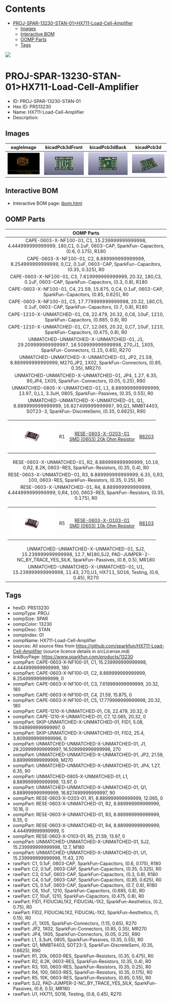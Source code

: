 



Contents
========

* [PROJ-SPAR-13230-STAN-01>HX711-Load-Cell-Amplifier](#proj-spar-13230-stan-01hx711-load-cell-amplifier)
	* [Images](#images)
	* [Interactive BOM](#interactive-bom)
	* [OOMP Parts](#oomp-parts)
	* [Tags](#tags)
  
![][im]
# PROJ-SPAR-13230-STAN-01>HX711-Load-Cell-Amplifier

- ID: PROJ-SPAR-13230-STAN-01
- Hex ID: PRS13230
- Name: HX711-Load-Cell-Amplifier
- Description: 

## Images
  
  

|eagleImage|kicadPcb3dFront|kicadPcb3dBack|kicadPcb3d|
| :---: | :---: | :---: | :---: |
|[![eagleImage](eagleImage_140.png)](eagleImage_600.png)|[![kicadPcb3dFront](kicadPcb3dFront_140.png)](kicadPcb3dFront_600.png)|[![kicadPcb3dBack](kicadPcb3dBack_140.png)](kicadPcb3dBack_600.png)|[![kicadPcb3d](kicadPcb3d_140.png)](kicadPcb3d_600.png)|

## Interactive BOM

- Interactive BOM page: [ibom.html](kicad/bom/ibom.html)

## OOMP Parts
  

|OOMP Parts|
| :---: |
|CAPE-0603-X-NF100-01, C1, 15.239999999999998, 4.444999999999999, 180,C1, 0.1uF, 0603-CAP, SparkFun-Capacitors, (0.6, 0.175), R180|
|CAPE-0603-X-NF100-01, C2, 8.889999999999999, 8.254999999999999, 0,C2, 0.1uF, 0603-CAP, SparkFun-Capacitors, (0.35, 0.325), R0|
|CAPE-0603-X-NF100-01, C3, 7.619999999999999, 20.32, 180,C3, 0.1uF, 0603-CAP, SparkFun-Capacitors, (0.3, 0.8), R180|
|CAPE-0603-X-NF100-01, C4, 21.59, 15.875, 0,C4, 0.1uF, 0603-CAP, SparkFun-Capacitors, (0.85, 0.625), R0|
|CAPE-0603-X-NF100-01, C5, 17.779999999999998, 20.32, 180,C5, 0.1uF, 0603-CAP, SparkFun-Capacitors, (0.7, 0.8), R180|
|CAPE-1210-X-UNMATCHED-01, C6, 22.479, 20.32, 0,C6, 10uF, 1210, SparkFun-Capacitors, (0.885, 0.8), R0|
|CAPE-1210-X-UNMATCHED-01, C7, 12.065, 20.32, 0,C7, 10uF, 1210, SparkFun-Capacitors, (0.475, 0.8), R0|
|UNMATCHED-UNMATCHED-X-UNMATCHED-01, J1, 29.209999999999997, 16.509999999999998, 270,J1, 1X05, SparkFun-Connectors, (1.15, 0.65), R270|
|UNMATCHED-UNMATCHED-X-UNMATCHED-01, JP2, 21.59, 8.889999999999999, M270,JP2, 1X02, SparkFun-Connectors, (0.85, 0.35), MR270|
|UNMATCHED-UNMATCHED-X-UNMATCHED-01, JP4, 1.27, 6.35, 90,JP4, 1X05, SparkFun-Connectors, (0.05, 0.25), R90|
|UNMATCHED-0805-X-UNMATCHED-01, L1, 8.889999999999999, 13.97, 0,L1, 3.3uH, 0805, SparkFun-Passives, (0.35, 0.55), R0|
|UNMATCHED-UNMATCHED-X-UNMATCHED-01, Q1, 8.889999999999999, 16.827499999999997, 90,Q1, MMBT4403, SOT23-3, SparkFun-DiscreteSemi, (0.35, 0.6625), R90|
|<table><tr><td>![RESE-0603-X-O203-01](https://raw.githubusercontent.com/oomlout/oomlout_OOMP_parts/main/RESE-0603-X-O203-01/image_140.jpg)</td><td> R1</td><td>[RESE-0603-X-O203-01<br>SMD (0603) 20k Ohm Resistor](https://github.com/oomlout/oomlout_OOMP_parts/tree/main/RESE-0603-X-O203-01/)</td><td>[R6203](https://github.com/oomlout/oomlout_OOMP_parts/tree/main/RESE-0603-X-O203-01/)</td></tr></table>|
|RESE-0603-X-UNMATCHED-01, R2, 8.889999999999999, 10.16, 0,R2, 8.2K, 0603-RES, SparkFun-Resistors, (0.35, 0.4), R0|
|RESE-0603-X-UNMATCHED-01, R3, 8.889999999999999, 6.35, 0,R3, 100, 0603-RES, SparkFun-Resistors, (0.35, 0.25), R0|
|RESE-0603-X-UNMATCHED-01, R4, 8.889999999999999, 4.444999999999999, 0,R4, 100, 0603-RES, SparkFun-Resistors, (0.35, 0.175), R0|
|<table><tr><td>![RESE-0603-X-O103-01](https://raw.githubusercontent.com/oomlout/oomlout_OOMP_parts/main/RESE-0603-X-O103-01/image_140.jpg)</td><td> R5</td><td>[RESE-0603-X-O103-01<br>SMD (0603) 10k Ohm Resistor](https://github.com/oomlout/oomlout_OOMP_parts/tree/main/RESE-0603-X-O103-01/)</td><td>[R6103](https://github.com/oomlout/oomlout_OOMP_parts/tree/main/RESE-0603-X-O103-01/)</td></tr></table>|
|UNMATCHED-UNMATCHED-X-UNMATCHED-01, SJ2, 15.239999999999998, 12.7, M180,SJ2, PAD-JUMPER-2-NC_BY_TRACE_YES_SILK, SparkFun-Passives, (0.6, 0.5), MR180|
|UNMATCHED-UNMATCHED-X-UNMATCHED-01, U1, 15.239999999999998, 11.43, 270,U1, HX711, SO16, Testing, (0.6, 0.45), R270|

## Tags

- hexID: PRS13230
- oompType: PROJ
- oompSize: SPAR
- oompColor: 13230
- oompDesc: STAN
- oompIndex: 01
- oompName: HX711-Load-Cell-Amplifier
- sources: All source files from https://github.com/sparkfun/HX711-Load-Cell-Amplifier (source licence details in srcLicense.md)
- linkBuyPage: https://www.sparkfun.com/products/13230
- oompPart: CAPE-0603-X-NF100-01, C1, 15.239999999999998, 4.444999999999999, 180
- oompPart: CAPE-0603-X-NF100-01, C2, 8.889999999999999, 8.254999999999999, 0
- oompPart: CAPE-0603-X-NF100-01, C3, 7.619999999999999, 20.32, 180
- oompPart: CAPE-0603-X-NF100-01, C4, 21.59, 15.875, 0
- oompPart: CAPE-0603-X-NF100-01, C5, 17.779999999999998, 20.32, 180
- oompPart: CAPE-1210-X-UNMATCHED-01, C6, 22.479, 20.32, 0
- oompPart: CAPE-1210-X-UNMATCHED-01, C7, 12.065, 20.32, 0
- oompPart: SKIP-UNMATCHED-X-UNMATCHED-01, FID1, 5.08, 19.049999999999997, 0
- oompPart: SKIP-UNMATCHED-X-UNMATCHED-01, FID2, 25.4, 3.8099999999999996, 0
- oompPart: UNMATCHED-UNMATCHED-X-UNMATCHED-01, J1, 29.209999999999997, 16.509999999999998, 270
- oompPart: UNMATCHED-UNMATCHED-X-UNMATCHED-01, JP2, 21.59, 8.889999999999999, M270
- oompPart: UNMATCHED-UNMATCHED-X-UNMATCHED-01, JP4, 1.27, 6.35, 90
- oompPart: UNMATCHED-0805-X-UNMATCHED-01, L1, 8.889999999999999, 13.97, 0
- oompPart: UNMATCHED-UNMATCHED-X-UNMATCHED-01, Q1, 8.889999999999999, 16.827499999999997, 90
- oompPart: RESE-0603-X-O203-01, R1, 8.889999999999999, 12.065, 0
- oompPart: RESE-0603-X-UNMATCHED-01, R2, 8.889999999999999, 10.16, 0
- oompPart: RESE-0603-X-UNMATCHED-01, R3, 8.889999999999999, 6.35, 0
- oompPart: RESE-0603-X-UNMATCHED-01, R4, 8.889999999999999, 4.444999999999999, 0
- oompPart: RESE-0603-X-O103-01, R5, 21.59, 13.97, 0
- oompPart: UNMATCHED-UNMATCHED-X-UNMATCHED-01, SJ2, 15.239999999999998, 12.7, M180
- oompPart: UNMATCHED-UNMATCHED-X-UNMATCHED-01, U1, 15.239999999999998, 11.43, 270
- rawPart: C1, 0.1uF, 0603-CAP, SparkFun-Capacitors, (0.6, 0.175), R180
- rawPart: C2, 0.1uF, 0603-CAP, SparkFun-Capacitors, (0.35, 0.325), R0
- rawPart: C3, 0.1uF, 0603-CAP, SparkFun-Capacitors, (0.3, 0.8), R180
- rawPart: C4, 0.1uF, 0603-CAP, SparkFun-Capacitors, (0.85, 0.625), R0
- rawPart: C5, 0.1uF, 0603-CAP, SparkFun-Capacitors, (0.7, 0.8), R180
- rawPart: C6, 10uF, 1210, SparkFun-Capacitors, (0.885, 0.8), R0
- rawPart: C7, 10uF, 1210, SparkFun-Capacitors, (0.475, 0.8), R0
- rawPart: FID1, FIDUCIAL1X2, FIDUCIAL-1X2, SparkFun-Aesthetics, (0.2, 0.75), R0
- rawPart: FID2, FIDUCIAL1X2, FIDUCIAL-1X2, SparkFun-Aesthetics, (1, 0.15), R0
- rawPart: J1, 1X05, SparkFun-Connectors, (1.15, 0.65), R270
- rawPart: JP2, 1X02, SparkFun-Connectors, (0.85, 0.35), MR270
- rawPart: JP4, 1X05, SparkFun-Connectors, (0.05, 0.25), R90
- rawPart: L1, 3.3uH, 0805, SparkFun-Passives, (0.35, 0.55), R0
- rawPart: Q1, MMBT4403, SOT23-3, SparkFun-DiscreteSemi, (0.35, 0.6625), R90
- rawPart: R1, 20k, 0603-RES, SparkFun-Resistors, (0.35, 0.475), R0
- rawPart: R2, 8.2K, 0603-RES, SparkFun-Resistors, (0.35, 0.4), R0
- rawPart: R3, 100, 0603-RES, SparkFun-Resistors, (0.35, 0.25), R0
- rawPart: R4, 100, 0603-RES, SparkFun-Resistors, (0.35, 0.175), R0
- rawPart: R5, 10K, 0603-RES, SparkFun-Resistors, (0.85, 0.55), R0
- rawPart: SJ2, PAD-JUMPER-2-NC_BY_TRACE_YES_SILK, SparkFun-Passives, (0.6, 0.5), MR180
- rawPart: U1, HX711, SO16, Testing, (0.6, 0.45), R270



[im]: kicadPcb3d_450.png

